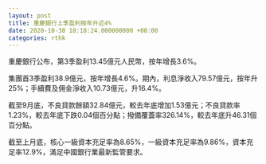 ```yaml
---
layout: post
title: 重慶銀行上季盈利按年升近4%
date: 2020-10-30 18:18:24.000000000 +08:00
categories: rthk
---
```


重慶銀行公布，第3季盈利13.45億元人民幣，按年增長3.6%。

集團首3季盈利38.9億元，按年增長4.6%。期內，利息淨收入79.57億元，按年升25%；手續費及佣金淨收入10.73億元，升16.4%。

截至9月底，不良貸款餘額32.84億元，較去年底增加1.53億元；不良貸款率1.23%，較去年底下跌0.04個百分點；撥備覆蓋率326.14%，較去年底升46.31個百分點。

截至上月底，核心一級資本充足率為8.65%，一級資本充足率為9.86%，資本充足率12.9%，滿足中國銀行業最新監管要求。
